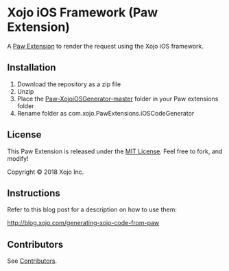 # Xojo iOS Framework (Paw Extension)

A [Paw Extension](http://luckymarmot.com/paw/extensions/) to render the request using the Xojo iOS framework.

## Installation

1. Download the repository as a zip file
2. Unzip
3. Place the [Paw-XojoiOSGenerator-master](https://github.com/xojo/Paw-XojoiOSGenerator) folder in your Paw extensions folder
4. Rename folder as com.xojo.PawExtensions.iOSCodeGenerator

## License

This Paw Extension is released under the [MIT License](LICENSE). Feel free to fork, and modify!

Copyright © 2018 Xojo Inc.

## Instructions
Refer to this blog post for a description on how to use them:

http://blog.xojo.com/generating-xojo-code-from-paw

## Contributors

See [Contributors](https://github.com/xojo/Paw-XojoiOSGenerator/graphs/contributors).